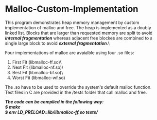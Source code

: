 # Malloc-Custom-Implementation

This program demonstrates heap memory management by custom implementation of malloc and free. The heap is implemented as a doubly linked list.
Blocks that are larger than requested memory are split to avoid ***internal fragmentation*** whereas adjacent free blockes are combined to a single large block to avoid ***external fragmentation***.\

Four implementations of malloc are avaialble using four .so files:

1. First Fit (libmalloc-ff.so)\
2. Next Fit (libmalloc-nf.so)\
3. Best Fit (libmalloc-bf.so)\
4. Worst Fit (libmalloc-wf.so)

The .so have to be used to override the system's default malloc function. Test files in C are provided in the /tests folder that call malloc and free.

***The code can be complied in the following way:\
$ make\
$ env LD_PRELOAD=lib/libmalloc-ff.so tests/<testfile>***
